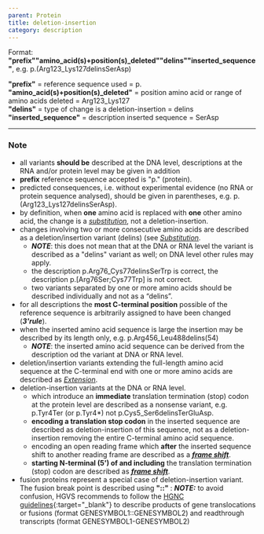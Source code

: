 ```yaml
---
parent: Protein
title: deletion-insertion
category: description
---
```


Format:   **"prefix""amino_acid(s)+position(s)\_deleted""delins""inserted\_sequence"**,  e.g. p.(Arg123\_Lys127delinsSerAsp)

**"prefix"**  =  reference sequence used  =  p.<br>
**"amino\_acid(s)+position(s)\_deleted"**  =  position amino acid or range of amino acids deleted  =  Arg123\_Lys127<br>
**"delins"**  =  type of change is a deletion-insertion  =  delins<br>
**"inserted_sequence"**  =  description inserted sequence  =  SerAsp<br>

---

### Note

*	all variants **should be** described at the DNA level, descriptions at the RNA and/or protein level may be given in addition
*	**prefix** reference sequence accepted is "p." (protein).
*	predicted consequences, i.e. without experimental evidence (no RNA or protein sequence analysed), should be given in parentheses, e.g. p.(Arg123_Lys127delinsSerAsp).
*	by definition, when **one** amino acid is replaced with **one** other amino acid, the change is a [_substitution_](/recommendations/protein/variant/substitution/), not a deletion-insertion.
*	changes involving two or more consecutive amino acids are described as a deletion/insertion variant (delins) (see [_Substitution_](/recommendations/protein/variant/substitution/).
	*	_**NOTE**_:	this does not mean that at the DNA or RNA level the variant is described as a "delins" variant as well; on DNA level other rules may apply.
	*	the description p.Arg76\_Cys77delinsSerTrp is correct, the description p.[Arg76Ser;Cys77Trp] is not correct.
	*	two variants separated by one or more amino acids should be described individually and not as a “delins”.
*	for all descriptions the **most C-terminal position** possible of the reference sequence is arbitrarily assigned to have been changed (_**3'rule**_).
*	when the inserted amino acid sequence is large the insertion may be described by its length only, e.g. p.Arg456_Leu488delins(54)
	*	_**NOTE**_:	the inserted amino acid sequence can be derived from the description od the variant at DNA or RNA level.
*	deletion/insertion variants extending the full-length amino acid sequence at the C-terminal end with one or more amino acids are described as [_Extension_](/recommendations/protein/variant/extension).
*	deletion-insertion variants at the DNA or RNA level.
	*	which introduce an **immediate** translation termination (stop) codon at the protein level are described as a nonsense variant, e.g. p.Tyr4Ter (or p.Tyr4*) not p.Cys5\_Ser6delinsTerGluAsp.
	*	**encoding a translation stop codon** in the inserted sequence are described as deletion-insertion of this sequence, not as a deletion-insertion removing the entire C-terminal amino acid sequence.
	*	encoding an open reading frame which **after** the inserted sequence shift to another reading frame are described as a [_**frame shift**_](/recommendations/protein/variant/frameshift/).
	*	**starting N-terminal (5') of and including** the translation termination (stop) codon are described as [_**frame shift**_](/recommendations/protein/variant/frameshift).
*	fusion proteins represent a special case of deletion-insertion variant. The fusion break point is described using **"::"**
	:	**_NOTE:_**	to avoid confusion, HGVS recommends to follow the [HGNC guidelines](https://www.genenames.org/about/guidelines/){:target="\_blank"} to describe products of gene translocations or fusions (format GENESYMBOL1::GENESYMBOL2) and readthrough transcripts (format GENESYMBOL1-GENESYMBOL2)
